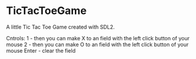 # TicTacToeGame

A little Tic Tac Toe Game created with SDL2.


Cntrols:
1 - then you can make X to an field with the left click button of your mouse
2 - then you can make O to an field with the left click button of your mouse
Enter - clear the field

